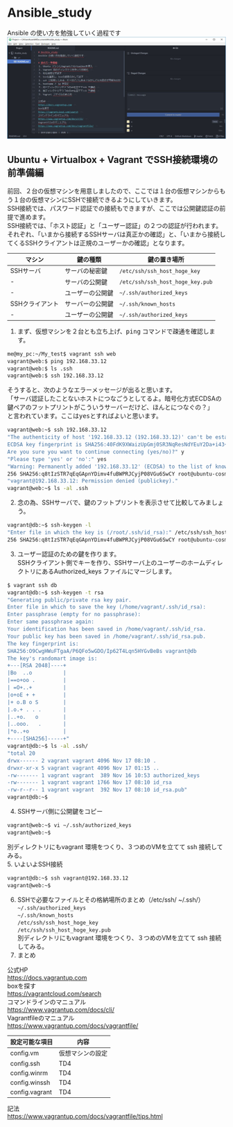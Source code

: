 # Ansible_study
Ansible の使い方を勉強していく過程です
<img src="images/atom.jpg">

## Ubuntu + Virtualbox + Vagrant でSSH接続環境の前準備編
前回、２台の仮想マシンを用意しましたので、ここでは１台の仮想マシンからもう１台の仮想マシンにSSHで接続できるようにしていきます。  
SSH接続では、パスワード認証での接続もできますが、ここでは公開鍵認証の前提で進めます。  
SSH接続では、「ホスト認証」と「ユーザー認証」の２つの認証が行われます。それぞれ、「いまから接続するSSHサーバは真正かの確認」と、「いまから接続してくるSSHクライアントは正規のユーザーかの確認」となります。  

マシン|鍵の種類|鍵の置き場所  
 -|-|-  
SSHサーバ|サーバの秘密鍵|`/etc/ssh/ssh_host_hoge_key`  
 - |サーバの公開鍵|`/etc/ssh/ssh_host_hoge_key.pub`  
 - |ユーザーの公開鍵|`~/.ssh/authorized_keys`  
SSHクライアント|サーバーの公開鍵|`~/.ssh/known_hosts`  
 - |ユーザーの公開鍵|`~/.ssh/authorized_keys`  

1. まず、仮想マシンを２台とも立ち上げ、<kbd>ping</kbd> コマンドで疎通を確認します。  
```sh
me@my_pc:~/My_test$ vagrant ssh web  
vagrant@web:$ ping 192.168.33.12  
vagrant@web:$ ls .ssh  
vagrant@web:$ ssh 192.168.33.12  
```
そうすると、次のようなエラーメッセージが出ると思います。  
「サーバ認証したことないホストにつなごうとしてるよ。暗号化方式ECDSAの鍵ペアのフットプリントがこういうサーバーだけど、ほんとにつなぐの？」  
と言われています。ここは<kbd>yes</kbd>とすればよいと思います。  
```sh
vagrant@web:~$ ssh 192.168.33.12  
"The authenticity of host '192.168.33.12 (192.168.33.12)' can't be established.   
ECDSA key fingerprint is SHA256:40FdK9XWaizUpGmj0SR3NqResNdYEuY2Da+i43+AXVM.  
Are you sure you want to continue connecting (yes/no)?" y  
"Please type 'yes' or 'no':" yes
"Warning: Permanently added '192.168.33.12' (ECDSA) to the list of known hosts. "Enter file in which the key is (/root/.ssh/id_rsa): /etc/ssh/ssh_host_ecdsa_key.pub
256 SHA256:q8tIzSTR7qEqGApnYDimv4fuBWPRJCyjP08VGu6SwCY root@ubuntu-cosmic (ECDSA)
"vagrant@192.168.33.12: Permission denied (publickey)."  
vagrant@web:~$ ls -al .ssh
```  

2. 念の為、SSHサーバで、鍵のフットプリントを表示させて比較してみましょう。  
```sh
vagrant@db:~$ ssh-keygen -l  
"Enter file in which the key is (/root/.ssh/id_rsa):" /etc/ssh/ssh_host_ecdsa_key.pub  
256 SHA256:q8tIzSTR7qEqGApnYDimv4fuBWPRJCyjP08VGu6SwCY root@ubuntu-cosmic (ECDSA)
```    
3. ユーザー認証のための鍵を作ります。  
SSHクライアント側でキーを作り、SSHサーバ上のユーザーのホームディレクトリにあるAuthorized_keys ファイルにマージします。
```sh  
$ vagrant ssh db  
vagrant@db:~$ ssh-keygen -t rsa
"Generating public/private rsa key pair.  
Enter file in which to save the key (/home/vagrant/.ssh/id_rsa):  
Enter passphrase (empty for no passphrase):  
Enter same passphrase again:  
Your identification has been saved in /home/vagrant/.ssh/id_rsa.  
Your public key has been saved in /home/vagrant/.ssh/id_rsa.pub.  
The key fingerprint is:  
SHA256:O9CwgHWuFTgaA/P6QFo5wGDO/Ip62T4Lqn5HYGvBeBs vagrant@db  
The key's randomart image is:  
+---[RSA 2048]----+  
|Bo  ..o          |  
|==o+oo .         |  
| =O+..+          |  
|o+oE + +         |  
|+ o.B o S        |  
|.o.+ . . .       |  
|..+o.   o        |  
|..ooo.   .       |  
|*o..+o           |  
+----[SHA256]-----+"  
vagrant@db:~$ ls -al .ssh/  
"total 20
drwx------ 2 vagrant vagrant 4096 Nov 17 08:10 .  
drwxr-xr-x 5 vagrant vagrant 4096 Nov 17 01:15 ..  
-rw------- 1 vagrant vagrant  389 Nov 16 10:53 authorized_keys  
-rw------- 1 vagrant vagrant 1766 Nov 17 08:10 id_rsa  
-rw-r--r-- 1 vagrant vagrant  392 Nov 17 08:10 id_rsa.pub"  
vagrant@db:~$  
```
4. SSHサーバ側に公開鍵をコピー
```sh
vagrant@web:~$ vi ~/.ssh/authorized_keys  
vagrant@web:~$  
```
別ディレクトリにもvagrant 環境をつくり、３つめのVMを立てて ssh 接続してみる。  
5. いよいよSSH接続  
```sh
vagrant@db:~$ ssh vagrant@192.168.33.12   
vagrant@web:~$  
```
6. SSHで必要なファイルとその格納場所のまとめ（/etc/ssh/ ~/.ssh/）  
`~/.ssh/authorized_keys`  
`~/.ssh/known_hosts`  
`/etc/ssh/ssh_host_hoge_key`  
`/etc/ssh/ssh_host_hoge_key.pub`  
別ディレクトリにもvagrant 環境をつくり、３つめのVMを立てて ssh 接続してみる。  
6. まとめ

公式HP  
https://docs.vagrantup.com  
boxを探す  
https://vagrantcloud.com/search  
コマンドラインのマニュアル  
https://www.vagrantup.com/docs/cli/  
Vagrantfileのマニュアル  
https://www.vagrantup.com/docs/vagrantfile/  

 設定可能な項目 | 内容
----|----
 config.vm | 仮想マシンの設定
 config.ssh | TD4
 config.winrm | TD4
 config.winssh | TD4
 config.vagrant | TD4

記法  
https://www.vagrantup.com/docs/vagrantfile/tips.html  
